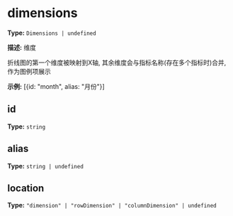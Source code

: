 # dimensions

**Type:** `Dimensions | undefined`

**描述:**
维度
  
  折线图的第一个维度被映射到X轴, 其余维度会与指标名称(存在多个指标时)合并, 作为图例项展示

**示例:**
[{id: "month", alias: "月份"}]


## id

**Type:** `string`

## alias

**Type:** `string | undefined`

## location

**Type:** `"dimension" | "rowDimension" | "columnDimension" | undefined`

